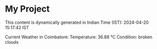 # My Project

This content is dynamically generated in Indian Time (IST): 2024-04-20 15:17:42 IST


Current Weather in Coimbatore:
Temperature: 36.88 °C
Condition: broken clouds
